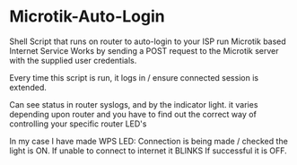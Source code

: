# Microtik-Auto-Login
Shell Script that runs on router to auto-login to your ISP run Microtik based Internet Service
Works by sending a POST request to the Microtik server with the supplied user credentials.

Every time this script is run, it logs in / ensure connected session is extended.

Can see status in router syslogs, and by the indicator light.
it varies depending upon router and you have to find out the correct way of controlling your specific router LED's

In my case I have made WPS LED: 
Connection is being made / checked the light is ON.
If unable to connect to internet it BLINKS
If successful it is OFF.

